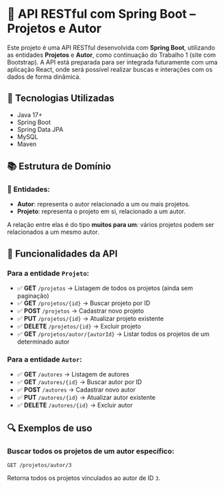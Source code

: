 # 📘 API RESTful com Spring Boot – Projetos e Autor

Este projeto é uma API RESTful desenvolvida com **Spring Boot**, utilizando as entidades **Projetos** e **Autor**, como continuação do Trabalho 1 (site com Bootstrap). A API está preparada para ser integrada futuramente com uma aplicação React, onde será possível realizar buscas e interações com os dados de forma dinâmica.

## 🔧 Tecnologias Utilizadas

- Java 17+
- Spring Boot
- Spring Data JPA
- MySQL
- Maven

## 📚 Estrutura de Domínio

### 📂 Entidades:

- **Autor**: representa o autor relacionado a um ou mais projetos.
- **Projeto**: representa o projeto em si, relacionado a um autor.

A relação entre elas é do tipo **muitos para um**: vários projetos podem ser relacionados a um mesmo autor.

## 🔁 Funcionalidades da API

### Para a entidade `Projeto`:

- ✅ **GET** `/projetos` → Listagem de todos os projetos (ainda sem paginação)
- ✅ **GET** `/projetos/{id}` → Buscar projeto por ID
- ✅ **POST** `/projetos` → Cadastrar novo projeto
- ✅ **PUT** `/projetos/{id}` → Atualizar projeto existente
- ✅ **DELETE** `/projetos/{id}` → Excluir projeto
- ✅ **GET** `/projetos/autor/{autorId}` → Listar todos os projetos de um determinado autor

### Para a entidade `Autor`:

- ✅ **GET** `/autores` → Listagem de autores
- ✅ **GET** `/autores/{id}` → Buscar autor por ID
- ✅ **POST** `/autores` → Cadastrar novo autor
- ✅ **PUT** `/autores/{id}` → Atualizar autor existente
- ✅ **DELETE** `/autores/{id}` → Excluir autor

## 🔍 Exemplos de uso

### Buscar todos os projetos de um autor específico:

```http
GET /projetos/autor/3
```

Retorna todos os projetos vinculados ao autor de ID `3`.
